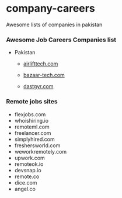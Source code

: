 # company-careers
Awesome lists of companies in pakistan

### Awesome Job Careers Companies list 



* Pakistan
    * [airlifttech.com](https://airlifttech.com/careers/)

    * [bazaar-tech.com](https://www.bazaar-tech.com/careers)

    * [dastgyr.com](https://dastgyr.bamboohr.com/jobs/)

  


### Remote jobs sites

- flexjobs.com
- whoishiring.io
- remoteml.com
- freelancer.com
- simplyhired.com
- freshersworld.com
- weworkremotely.com
- upwork.com
- remoteok.io
- devsnap.io
- remote.co
- dice.com
- angel.co
